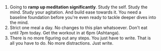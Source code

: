 1. Going to **ramp up meditation significantly**. Study the self. Study the mind. Study your agitation. And build ease towards it. You need a baseline foundation before you're even ready to tackle deeper dives into the mind.
2. Strict one meal a day. No changes to this plan whatsoever. Don't eat until 7pm today. Get the workout in at 6pm (Ashtanga).
3. There is no more figuring out any steps. You just have to write. That is all you have to do. No more distractions. Just write.


